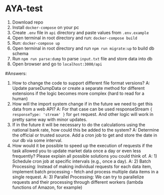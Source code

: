 # AYA-test

1) Download repo
2) Install `docker-compose` on your pc
3) Create `.env` file in `api` directory and paste values from `.env.example`
4) Open terminal in root directory and run: `docker-compose build`
5) Run: `docker-compose up`
6) Open terminal in root directory and run `npm run migrate:up` to build db schema
7) Run `npm run parse:dump` to parse `input.txt` file and store data into db
8) Open browser and go to `localhost:3000/api`


#Answers:
1. How to change the code to support different file format versions? 
A: Update parseDumpData or create a separate method for different extensions if the logic becomes more complex (hard to read for a human)
2. How will the import system change if in the future we need to get this data from a web API?
A: For that case can be used responseStream `{ responseType: 'stream' }`  for `get` request. And other logic will work in pretty same way with minor updates.
3. If in the future it will be necessary to do the calculations using the national bank rate, how could this be added to the system?
A: Determine the official or trusted source. Add a cron job to get and store the date in our db via some interval.
4. How would it be possible to speed up the execution of requests if the task allowed you to update market data once a day or even less frequently? Please explain all possible solutions you could think of.
A: 1) Schedule cron job at specific intervals (e.g., once a day).
A: 2) Batch Processing: Instead of making individual requests for each data item, implement batch processing - fetch and process multiple data items in a single request.
A: 3) Parallel Processing: We can try to parallelize requests and their processing through different workers (lambda functions of Amazon, for example)
